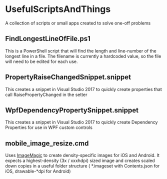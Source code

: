 UsefulScriptsAndThings
======================

A collection of scripts or small apps created to solve one-off problems

FindLongestLineOfFile.ps1
-------------------------

This is a PowerShell script that will find the length and line-number of the longest line in a file. The filename is currently a hardcoded value, so the file will need to be edited for each use.

PropertyRaiseChangedSnippet.snippet
-----------------------------------

This creates a snippet in Visual Studio 2017 to quickly create properties that call RaisePropertyChanged in the setter

WpfDependencyPropertySnippet.snippet
------------------------------------

This creates a snippet in Visual Studio 2017 to quickly create Dependency Properties for use in WPF custom controls

mobile_image_resize.cmd
-----------------------

Uses [ImageMagic](https://www.imagemagick.org/script/index.php) to create density-specific images for iOS and Android. It expects a highest-density (3x / xxxhdpi) sized image and creates scaled down copies in a useful folder structure ( \*.imageset with Contents.json for iOS, drawable-\*dpi for Android)
